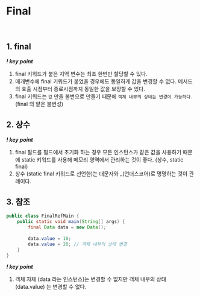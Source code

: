 # Final
<br>

## 1. final
***! key point***
1. final 키워드가 붙은 지역 변수는 최초 한번만 할당할 수 있다.
2. 매개변수에 final 키워드가 붙었을 경우에도 동일하게 값을 변경할 수 없다. 메서드의 호출 시점부터 종료시점까지 동일한 값을 보장할 수 있다.
3. final 키워드는 `값` 만을 불변으로 만들기 때문에 `객체 내부의 상태는 변경이 가능하다.` (final 의 얕은 불변성)

## 2. 상수
***! key point***
1. final 필드를 필드에서 초기화 하는 경우 모든 인스턴스가 같은 값을 사용하기 때문에 static 키워드를 사용해 메모리 영역에서 관리하는 것이 좋다. (상수, static final) 
2. 상수 (static final 키워드로 선언한)는 대문자와 _(언더스코어)로 명명하는 것이 관례이다.

## 3. 참조
```java
public class FinalRefMain {
    public static void main(String[] args) {
        final Data data = new Data();
        
        data.value = 10;
        data.value = 20; // 객체 내부의 상태 변경
    }
}

```
***! key point***
1. 객체 자체 (data 라는 인스턴스)는 변경할 수 없지만 객체 내부의 상태 (data.value) 는 변경할 수 없다.

